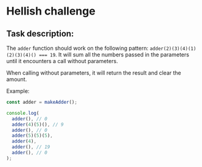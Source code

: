# Hellish challenge

## Task description:

The `adder` function should work on the following pattern: `adder(2)(3)(4)(1)(2)(3)(4)() === 19`. It will sum all the numbers passed in the parameters until it encounters a call without parameters.

When calling without parameters, it will return the result and clear the amount.

Example:
```js
const adder = makeAdder();

console.log(
  adder(), // 0
  adder(4)(5)(), // 9
  adder(), // 0
  adder(5)(5)(5),
  adder(4),
  adder(), // 19
  adder(), // 0
);
```
